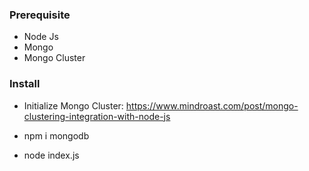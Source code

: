 ### Prerequisite
- Node Js
- Mongo
- Mongo Cluster

 ### Install

 - Initialize Mongo Cluster: https://www.mindroast.com/post/mongo-clustering-integration-with-node-js

 - npm i mongodb
 - node index.js